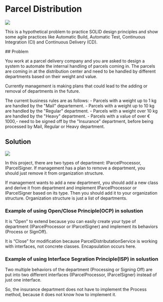 # Parcel Distribution
<p>
<img src="https://dev.azure.com/alireza-es/ParcelDist/_apis/build/status/ParcelDist%20on%20GitHub-CI?branchName=master"/>
 </p>
 <p>
This is a hypothetical problem to practice SOLID design principles and show some agile practices like Automatic Build, Automatic Test, Continuous Integration (CI) and Continuous Delivery (CD).
</p>
## Problem
<p>
You work at a parcel delivery company and you are asked to design a system to automate the internal handling of parcels coming in.  
The parcels are coming in at the distribution center and need to be handled by different departments based on their weight and value.
</p>
<p>
Currently management is making plans that could lead to the adding or removal of departments in the future.  
</p>
<p>
The current business rules are as follows:
-   Parcels with a weight up to 1 kg are handled by the "Mail" departement.
-   Parcels with a weight up to 10 kg are handled by the "Regular" department.
-   Parcels with a weight over 10 kg are handled by the "Heavy" department.
-   Parcels with a value of over € 1000,- need to be signed off by the "Insurance" department, before being processed by Mail, Regular or Heavy department.
 </p>
 <p>

 
 ## Solution

 </p>
<p>
  <img src="https://raw.githubusercontent.com/fadamedia/ParcelDist/master/etc/design.jpg"/>
</p>
<p>
In this project, there are two types of department: IParcelProcessor, IParcelSigner. If management has a plan to remove a department, you should just remove it from organization structure.
</p>
<p>
If management wants to add a new department, you should add a new class and derive it from department and implement IParcelProcessor or IParcelSigner based on its type. Then you should add it to your organization structure. Organization structure is just a list of departments.
</p>
<p>
 
### Example of using Open/Close Principle(OCP) in solustion
 
 </p>
<p> 
It is “Open” to extend because you can easily create your type of department (IParcelProcessor or IParcelSigner) and implement its behaviors (Process or SignOff).  
 </p>
<p> 
It is “Close” for modification because ParcelDistributationService is working with interfaces, not concrete classes. Encapsulation occurs here.

 </p>
 <p>
 
### Example of using Interface Segration Principle(ISP) in solustion
 
 </p>
<p> 
Two multiple behaviors of the department (Processing or Signing Off) are put into two different interfaces (IParcelProcessor, IParcelSigner) instead of just one interface. 
  </p>
 <p>
So, the insurance department does not have to implement the Process method, because it does not know how to implement it.
 </p>

